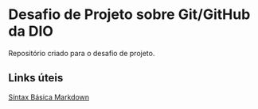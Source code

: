 #  Desafio de Projeto sobre Git/GitHub da DIO
Repositório criado para o desafio de projeto.
## Links úteis
[Síntax Básica  Markdown](https://www.markdownguide.org/getting-started/)
